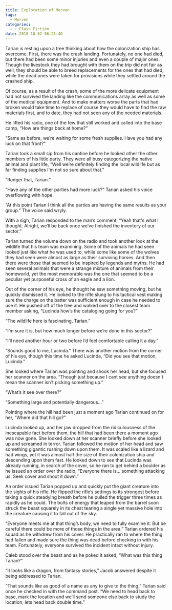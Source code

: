 ```yaml
---
title: Exploration of Morven
tags:
  - Morven
categories:
  - - Flash Fiction
date: 2018-10-02 06:21:40
---
```


Tarian is resting upon a tree thinking about how the colonization ship has overcome. First, there was the crash landing. Fortunately, no one had died, but there had been some minor injuries and even a couple of major ones. Though the livestock they had brought with them on the trip did not fair as well, they should be able to breed replacements for the ones that had died, while the dead ones were taken for provisions while they settled around the crashed ship.

Of course, as a result of the crash, some of the more delicate equipment had not survived the landing like the communications array as well as some of the medical equipment. And to make matters worse the parts that had broken would take time to replace of course they would have to find the raw materials first, and to date, they had not seen any of the needed materials.<!-- more -->

He lifted his radio, one of the few that still worked and called into the base camp, “How are things back at home?”

“Same as before, we’re waiting for some fresh supplies. Have you had any luck on that front?”

Tarian took a small sip from his cantine before he looked other the other members of his little party. They were all busy categorizing the native animal and plant life, “Well we’re definitely finding the local wildlife but as far finding supplies I'm not so sure about that.”

“Rodger that, Tarian.”

“Have any of the other parties had more luck?” Tarian asked his voice overflowing with hope.

“At this point Tarian I think all the parties are having the same results as your group.” The voice said wryly.

With a sigh, Tarian responded to the man’s comment, “Yeah that's what I thought. Alright, we’ll be back once we’ve finished the inventory of our sector.”

Tarian turned the volume down on the radio and took another look at the wildlife that his team was examining. Some of the animals he had seen looked just like what he was used to, while some like some of the wolves they had seen were almost as large as their surviving horses. And then there were those that seemed to be inspired by legends and myths. He had seen several animals that were a strange mixture of animals from their homeworld, yet the most memorable was the one that seemed to be a peculiar yet purposeful cross of an eagle and a lion.

Out of the corner of his eye, he thought he saw something moving, but he quickly dismissed it. He looked to the rifle slung to his tactical vest making sure the charge on the batter was sufficient enough in case he needed to use it. He pushed off of the tree and walked over to the closest team member asking, “Lucinda how’s the cataloging going for you?”

“The wildlife here is fascinating, Tarian.”

“I’m sure it is, but how much longer before we’re done in this sector?”

“I’ll need another hour or two before I’d feel comfortable calling it a day.”

“Sounds good to me, Lucinda.” There was another motion from the corner of his eye, though this time he asked Lucinda, “Did you see that motion, Lucinda.”

She looked where Tarian was pointing and shook her head, but she focused her scanner on the area. “Though just because I cant see anything doesn't mean the scanner isn't picking something up.”

“What’s it see over there?”

“Something large and potentially dangerous…”

Pointing where the hill had been just a moment ago Tarian continued on for her, “Where did that hill go?”

Lucinda looked up, and her jaw dropped from the ridiculousness of the inescapable fact before them, the hill that had been there a moment ago was now gone. She looked down at her scanner briefly before she looked up and screamed in terror. Tarian followed the motion of her head and saw something gigantic rushing down upon them. It was scaled like a lizard and had wings, yet it was almost half the size of their colonization ship and descending upon them fast. He looked down to see that Lucinda was already running, in search of the cover, so he ran to get behind a boulder as he issued an order over the radio, “Everyone there is… something attacking us. Seek cover and shoot it down.”

An order issued Tarian popped up and quickly put the giant creature into the sights of his rifle. He flipped the rifle’s settings to its strongest before taking a quick steadying breath before he pulled the trigger three times as rapidly as he could. The bolts of energy that leaped from the barrel soon struck the beast squarely in its chest tearing a single yet massive hole into the creature causing it to fall out of the sky.

“Everyone meets me at that thing’s body, we need to fully examine it. But be careful there could be more of those things in the area.” Tarian ordered his squad as he withdrew from his cover. He practically ran to where the thing had fallen and made sure the thing was dead before checking in with his team. Fortunately, everyone survived the incident intact without injury.

Caleb stood over the beast and as he poked it asked, “What was this thing Tarian?”

“It looks like a dragon, from fantasy stories,” Jacob answered despite it being addressed to Tarian.

“That sounds like as good of a name as any to give to the thing,” Tarian said once he checked in with the command post. “We need to head back to base, mark the location and we’ll send someone else back to study the location, lets head back double time.”